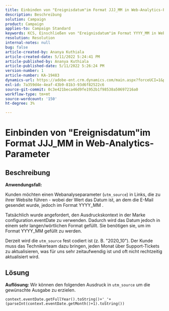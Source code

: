```yaml
---
title: Einbinden von "Ereignisdatum"im Format JJJ_MM in Web-Analytics-Parameter
description: Beschreibung
solution: Campaign
product: Campaign
applies-to: Campaign Standard
keywords: KCS, Einschließen von "Ereignisdatum"im Format YYYY_MM in Web Analytics-Parameter
resolution: Resolution
internal-notes: null
bug: false
article-created-by: Ananya Kuthiala
article-created-date: 5/11/2022 5:24:41 PM
article-published-by: Ananya Kuthiala
article-published-date: 5/11/2022 5:26:24 PM
version-number: 1
article-number: KA-19483
dynamics-url: https://adobe-ent.crm.dynamics.com/main.aspx?forceUCI=1&pagetype=entityrecord&etn=knowledgearticle&id=78f18337-4fd1-ec11-a7b5-0022480a8e40
exl-id: 7a359d4e-4eaf-43b9-81b3-93d6f82522c6
source-git-commit: 0c3e421beca46d9fe1952b1f98538a50697216a0
workflow-type: tm+mt
source-wordcount: '150'
ht-degree: 3%

---
```


# Einbinden von &quot;Ereignisdatum&quot;im Format JJJ_MM in Web-Analytics-Parameter

## Beschreibung


<b>Anwendungsfall:</b>

Kunden möchten einen Webanalyseparameter (`utm_source`) in Links, die zu ihrer Website führen - wobei der Wert das Datum ist, an dem die E-Mail gesendet wurde, jedoch im Format YYYY_MM .

Tatsächlich wurde angefordert, den Ausdruckskontext in der Marke configuration.eventDate zu verwenden. Dadurch wird das Datum jedoch in einem sehr langen/wörtlichen Format gefüllt. Sie benötigen sie, um im Format YYYY_MM gefüllt zu werden.

Derzeit wird die `utm_source` fest codiert ist (z. B. &quot;2020_10&quot;). Der Kunde muss das Technikerteam dazu bringen, jeden Monat über Support-Tickets zu aktualisieren, was für uns sehr zeitaufwendig ist und oft nicht rechtzeitig aktualisiert wird.


## Lösung


<b>Auflösung: </b>Wir können den folgenden Ausdruck in `utm_source` um die gewünschte Ausgabe zu erzielen.

`context.eventDate.getFullYear().toString()+'_'+(parseInt(context.eventDate.getMonth()+1).toString())`
